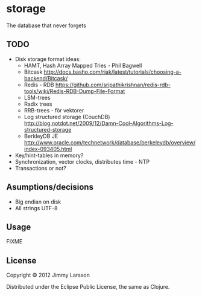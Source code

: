 # storage

The database that never forgets

## TODO

* Disk storage format ideas: 
  * HAMT, Hash Array Mapped Tries - Phil Bagwell
  * Bitcask http://docs.basho.com/riak/latest/tutorials/choosing-a-backend/Bitcask/
  * Redis - RDB https://github.com/sripathikrishnan/redis-rdb-tools/wiki/Redis-RDB-Dump-File-Format
  * LSM-trees
  * Radix trees
  * RRB-trees - för vektorer
  * Log structured storage (CouchDB) http://blog.notdot.net/2009/12/Damn-Cool-Algorithms-Log-structured-storage
  * BerkleyDB JE http://www.oracle.com/technetwork/database/berkeleydb/overview/index-093405.html  
* Key/hint-tables in memory?
* Synchronization, vector clocks, distributes time - NTP
* Transactions or not?

## Asumptions/decisions

* Big endian on disk
* All strings UTF-8

## Usage

FIXME

## License

Copyright © 2012 Jimmy Larsson

Distributed under the Eclipse Public License, the same as Clojure.
